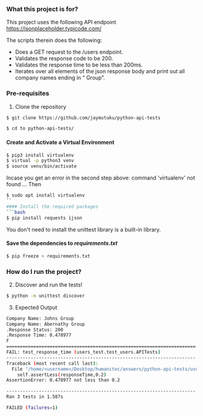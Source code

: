### What this project is for?
This project uses the following API endpoint https://jsonplaceholder.typicode.com/

The scripts therein does the following:
- Does a GET request to the /users endpoint.
- Validates the response code to be 200.
- Validates the response time to be less than 200ms.
- Iterates over all elements of the json response body and print out all company names ending in “ Group”.

### Pre-requisites
1. Clone the repository
```bash
$ git clone https://github.com/jaymutuku/python-api-tests
```
```bash
$ cd to python-api-tests/
```

#### Create and Activate a Virtual Environment
```bash
$ pip3 install virtualenv
$ virtual -p python3 venv 
$ source venv/bin/activate
```
Incase you get an error in the second step above:
command 'virtualenv' not found ...
Then
```bash
$ sudo apt install virtualenv
``
#### Install the required packages
```bash
$ pip install requests ijson
```
You don't need to install the unittest library is a built-in library.

#### Save the dependencies to _requirements.txt_
```bash
$ pip freeze > requirements.txt
```
### How do I run the project?

2. Discover and run the tests!
```bash
$ python -m unittest discover
```
3. Expected Output
```bash
Company Name: Johns Group
Company Name: Abernathy Group
.Response Status: 200
.Response Time: 0.478977
F
======================================================================
FAIL: test_response_time (users_test.test_users.APITests)
----------------------------------------------------------------------
Traceback (most recent call last):
  File "/home/<username>/Desktop/humanitec/answers/python-api-tests/users_test/test_users.py", line 20, in test_response_time
    self.assertLess(responseTime,0.2)
AssertionError: 0.478977 not less than 0.2

----------------------------------------------------------------------
Ran 3 tests in 1.587s

FAILED (failures=1)

```